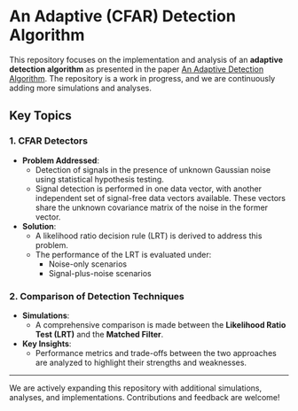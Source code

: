 # An Adaptive (CFAR) Detection Algorithm 

This repository focuses on the implementation and analysis of an **adaptive detection algorithm** as presented in the paper [An Adaptive Detection Algorithm](https://ieeexplore.ieee.org/document/4104190). The repository is a work in progress, and we are continuously adding more simulations and analyses.

## Key Topics

### 1. CFAR Detectors
- **Problem Addressed**:
  - Detection of signals in the presence of unknown Gaussian noise using statistical hypothesis testing.
  - Signal detection is performed in one data vector, with another independent set of signal-free data vectors available. These vectors share the unknown covariance matrix of the noise in the former vector.
- **Solution**:
  - A likelihood ratio decision rule (LRT) is derived to address this problem.
  - The performance of the LRT is evaluated under:
    - Noise-only scenarios
    - Signal-plus-noise scenarios

### 2. Comparison of Detection Techniques
- **Simulations**:
  - A comprehensive comparison is made between the **Likelihood Ratio Test (LRT)** and the **Matched Filter**.
- **Key Insights**:
  - Performance metrics and trade-offs between the two approaches are analyzed to highlight their strengths and weaknesses.

---

We are actively expanding this repository with additional simulations, analyses, and implementations. Contributions and feedback are welcome!
